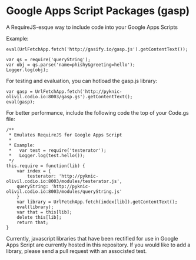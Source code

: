# Google Apps Script Packages (gasp)

A RequireJS-esque way to include code into your Google Apps Scripts

Example:

```
eval(UrlFetchApp.fetch('http://gasify.io/gasp.js').getContentText());

var qs = require('queryString');
var obj = qs.parse('name=phishy&greeting=hello');
Logger.log(obj);
```

For testing and evaluation, you can hotload the gasp.js library:

```
var gasp = UrlFetchApp.fetch('http://pyknic-olivil.codio.io:8003/gasp.gs').getContentText();
eval(gasp);
```

For better performance, include the following code the top of your Code.gs file:

```
/**
 * Emulates RequireJS for Google Apps Script
 *
 * Example:
 *   var test = require('testerator');
 *   Logger.log(test.hello());
 */
this.require = function(lib) {
	var index = {
		testerator: 'http://pyknic-olivil.codio.io:8003/modules/testerator.js',
    queryString: 'http://pyknic-olivil.codio.io:8003/modules/queryString.js'
	}
	var library = UrlFetchApp.fetch(index[lib]).getContentText();
	eval(library);
	var that = this[lib];
	delete this[lib];
	return that;
}
```

Currently, javascript libraries that have been rectified for use in Google Apps Script are currently hosted in this repository. If you would like to add a library, please send a pull request with an associsted test.